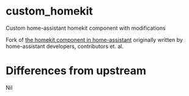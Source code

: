 # custom_homekit
Custom home-assistant homekit component with modifications

Fork of [the homekit component in home-assistant](https://github.com/home-assistant/home-assistant/tree/dev/homeassistant/components/homekit) originally written by home-assistant developers, contributors et. al.

# Differences from upstream
Nil